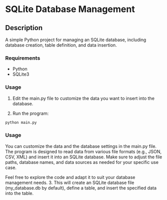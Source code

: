 # SQLite Database Management

## Description

A simple Python project for managing an SQLite database, including database creation, table definition, and data insertion.


### Requirements
- Python
- SQLite3

### Usage

1. Edit the main.py file to customize the data you want to insert into the database.

2. Run the program:
```bash
python main.py
```

### Usage
You can customize the data and the database settings in the main.py file. The program is designed to read data from various file formats (e.g., JSON, CSV, XML) and insert it into an SQLite database. Make sure to adjust the file paths, database names, and data sources as needed for your specific use case.

Feel free to explore the code and adapt it to suit your database management needs.
3. This will create an SQLite database file (my_database.db by default), define a table, and insert the specified data into the table.

